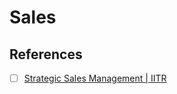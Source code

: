 # Sales

## References

- [ ] [Strategic Sales Management | IITR](https://www.youtube.com/playlist?list=PLLy_2iUCG87D1Xgno28_kpWMMEXQEs-MP)